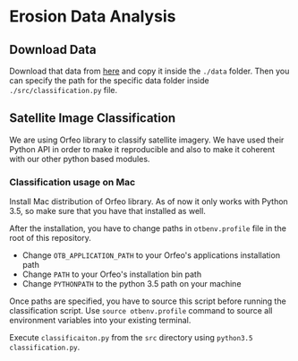 # Erosion Data Analysis

## Download Data

Download that data from [here](https://drive.google.com/drive/folders/1S0LurFVSTzLy_mXiFXXyjemajqTX9Aof?usp=sharing) and copy it inside the `./data` folder. Then you can specify the path for the specific data folder inside `./src/classification.py` file.

## Satellite Image Classification
We are using Orfeo library to classify satellite imagery. We have used their Python API in order to make it reproducible and also to make it coherent with our other python based modules.

### Classification usage on Mac
Install Mac distribution of Orfeo library. As of now it only works with Python 3.5, so make sure that you have that installed as well.

After the installation, you have to change paths in `otbenv.profile` file in the root of this repository. 

- Change `OTB_APPLICATION_PATH` to your Orfeo's applications installation path
- Change `PATH` to your Orfeo's installation bin path
- Change `PYTHONPATH` to the python 3.5 path on your machine

Once paths are specified, you have to source this script before running the classification script. Use `source otbenv.profile` command to source all environment variables into your existing terminal.

Execute `classificaiton.py` from the `src` directory using `python3.5 classification.py`.